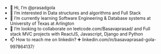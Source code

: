 - 👋 Hi, I’m @prasadgola
- 👀 I’m interested in Data structures and algorithms and Full Stack
- 🌱 I’m currently learning Software Engineering & Database systems at University of Texas at Arlington
- 💞️ I’m looking to collaborate on leetcode.com/Basavaprasad/ and Full stack MVC projects with ReactJS, Javascript, Django and Python
- 📫 How to reach me on linkedin? ➕ linkedin.com/in/basavaprasad-gola-997864137/

<!---
prasadgola/prasadgola is a ✨ special ✨ repository because its `README.md`.
--->
